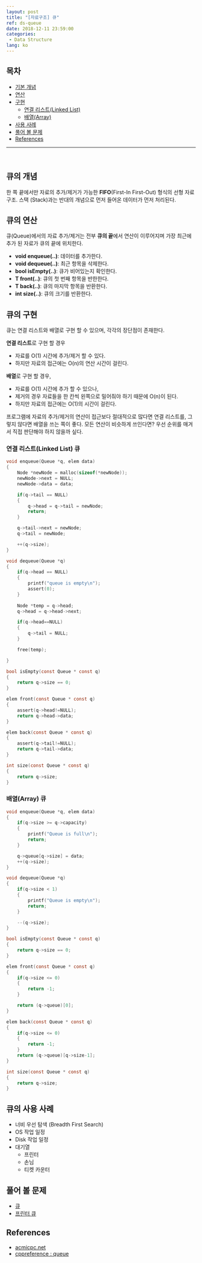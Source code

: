 ```yaml
---
layout: post
title: "[자료구조] 큐"
ref: ds-queue
date: 2018-12-11 23:59:00
categories: 
 - Data Structure
lang: ko
---
```


## 목차
- <a href="#concept">기본 개념</a>
- <a href="#op">연산</a>
- <a href="#implementation">구현</a>
  * <a href="#linkedlist">연결 리스트(Linked List)</a>
  * <a href="#array">배열(Array)</a>
- <a href="#app">사용 사례</a>
- <a href="#problem">풀어 볼 문제</a>
- <a href="#ref">References</a>
<hr />
<br />

## 큐의 개념 <a id="concept"></a>
한 쪽 끝에서만 자료의 추가/제거가 가능한 **FIFO**(First-In First-Out) 형식의 선형 자료구조.
스택 (Stack)과는 반대의 개념으로 먼저 들어온 데이터가 먼저 처리된다.

## 큐의 연산 <a id="op"></a>
큐(Queue)에서의 자료 추가/제거는 전부 **큐의 끝**에서 연산이 이루어지며 가장 최근에 추가 된 
자료가 큐의 끝에 위치한다.
 - **void enqueue(..)**: 데이터를 추가한다.
 - **void dequeue(..)**: 최근 항목을 삭제한다.
 - **bool isEmpty(..)**: 큐가 비어있는지 확인한다.
 - **T front(..)**: 큐의 첫 번째 항목을 반한한다.
 - **T back(..)**: 큐의 마지막 항목을 반환한다.
 - **int size(..)**: 큐의 크기를 반환한다.

## 큐의 구현 <a id="implementation"></a>
 큐는 연결 리스트와 배열로 구현 할 수 있으며, 각각의 장단점이 존재한다.

 **연결 리스트**로 구현 할 경우
 - 자료를 O(1) 시간에 추가/제거 할 수 있다.
 - 하지만 자료의 접근에는 O(n)의 연산 시간이 걸린다.  

 **배열**로 구현 할 경우, 
 - 자료를 O(1) 시간에 추가 할 수 있으나,
 - 제거의 경우 자료들을 한 칸씩 왼쪽으로 밀어줘야 하기 때문에 O(n)이 된다. 
 - 하지만 자료의 접근에는 O(1)의 시간이 걸린다.

프로그램에 자료의 추가/제거의 연산이 접근보다 절대적으로 많다면 연결 리스트를,
그렇지 않다면 배열을 쓰는 쪽이 좋다. 모든 연산이 비슷하게 쓰인다면? 우선 순위를 매겨서
직접 판단해야 하지 않을까 싶다.
 
### 연결 리스트(Linked List) 큐 <a id="linkedlist"></a>

```c
void enqueue(Queue *q, elem data)
{
	Node *newNode = malloc(sizeof(*newNode));
	newNode->next = NULL;
	newNode->data = data;

	if(q->tail == NULL)
	{
		q->head = q->tail = newNode;
		return;
	}

	q->tail->next = newNode;
	q->tail = newNode;

	++(q->size);
}

void dequeue(Queue *q)
{
	if(q->head == NULL)
	{
		printf("queue is empty\n");
		assert(0);
	}
	
	Node *temp = q->head;
	q->head = q->head->next;

	if(q->head==NULL)
	{
		q->tail = NULL;
	}

	free(temp);

}

bool isEmpty(const Queue * const q)
{
	return q->size == 0;
}

elem front(const Queue * const q)
{
	assert(q->head!=NULL);
	return q->head->data;
}

elem back(const Queue * const q)
{
	assert(q->tail!=NULL);
	return q->tail->data;
}

int size(const Queue * const q)
{
	return q->size;
}
```

### 배열(Array) 큐 <a id="array"></a>

```c
void enqueue(Queue *q, elem data)
{
	if(q->size >= q->capacity)
	{
		printf("Queue is full\n");
		return;
	}

	q->queue[q->size] = data;
	++(q->size);
}

void dequeue(Queue *q)
{
	if(q->size < 1)
	{
		printf("Queue is empty\n");
		return;
	}

	--(q->size);
}

bool isEmpty(const Queue * const q)
{
	return q->size == 0;
}

elem front(const Queue * const q)
{
	if(q->size <= 0)
	{
		return -1;
	}

	return (q->queue)[0];
}

elem back(const Queue * const q)
{
	if(q->size <= 0)
	{
		return -1;
	}
	return (q->queue)[q->size-1];
}

int size(const Queue * const q)
{
	return q->size;
}
```

## 큐의 사용 사례 <a id="app"></a>
- 너비 우선 탐색 (Breadth First Search)
- OS 작업 일정
- Disk 작업 일정
- 대기열
  * 프린터
  * 손님
  * 티켓 카운터

## 풀어 볼 문제 <a id="problem"></a>
- [큐](https://www.acmicpc.net/problem/10845)
- [프린터 큐](https://www.acmicpc.net/problem/10845)

## References <a id="ref"></a>
- [acmicpc.net](https://www.acmicpc.net/)
- [cppreference : queue](https://en.cppreference.com/w/cpp/container/queue)
